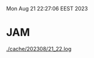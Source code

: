 Mon Aug 21 22:27:06 EEST 2023
# JAM
<a href='./cache/202308/21_22.log'>./cache/202308/21_22.log</a>
